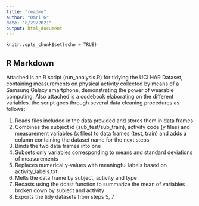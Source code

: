 ```yaml
---
title: "readme"
author: "Omri G"
date: "8/29/2021"
output: html_document
---
```


```{r setup, include=FALSE}
knitr::opts_chunk$set(echo = TRUE)
```

## R Markdown

Attached is an R script (run_analysis.R) for tidying the UCI HAR Dataset, containing measurements on physical activity collected by means of a Samsung Galaxy smartphone, demonstrating the power of wearable computing. Also attached is a codebook elaborating on the different variables.
the script goes through several data cleaning procedures as follows:
1. Reads files included in the data provided and stores them in data frames
2. Combines the subject id (sub_test/sub_train), activity code (y files) and measurement variables (x files) to data frames (test, train) and adds a column containing the dataset name for the next steps
3. Binds the two data frames into one
4. Subsets only variables corresponding to means and standard deviations of measurements
5. Replaces numerical y-values with meaningful labels based on activity_labels.txt
6. Melts the data frame by subject, activity and type
7. Recasts using the dcast function to summarize the mean of variables broken down by subject and activity
8. Exports the tidy datasets from steps 5, 7
